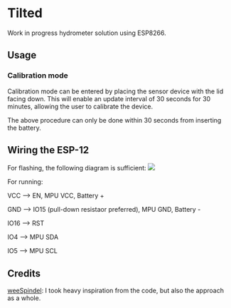 # Tilted

Work in progress hydrometer solution using ESP8266. 

## Usage
### Calibration mode
Calibration mode can be entered by placing the sensor device with the lid facing down. This will enable an update interval of 30 seconds for 30 minutes, allowing the user to calibrate the device.

The above procedure can only be done within 30 seconds from inserting the battery.

## Wiring the ESP-12

For flashing, the following diagram is sufficient:
![](https://www.allaboutcircuits.com/uploads/articles/20170323-lee-wifieye-circuit-pgm-1.jpg)

For running:

VCC --> EN, MPU VCC, Battery +

GND --> IO15 (pull-down resistaor preferred), MPU GND, Battery -

IO16 --> RST

IO4 --> MPU SDA

IO5 --> MPU SCL

## Credits
[weeSpindel](https://github.com/c-/weeSpindel): I took heavy inspiration from the code, but also the approach as a whole.